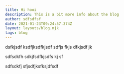 ```yaml
---
title: Hi hooi
description: This is a bit more info about the blog
author: sdfsdfsf
date: 2021-01-23T09:24:57.374Z
layout: layouts/blog.njk
tags: blog
---
```


dsfkjsdf ksdfjksdfkjsdf sdfjs fkjs dfkjsdf jk

sdfsdkfh sdkjfsdfkjsdfs kj sf

sdfsdkfj sfjsdfjksfksjdfsdf
